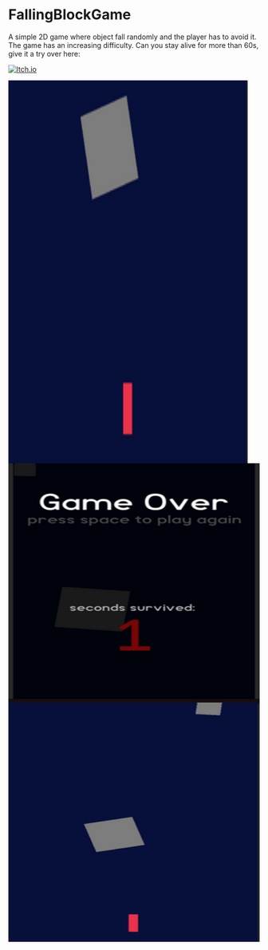 # FallingBlockGame
A simple 2D game where object fall randomly and the player has to avoid it. The game has an increasing difficulty. 
Can you stay alive for more than 60s, give it a try over here:

[![Itch.io](https://img.shields.io/badge/FallingBlock-%23FF0B34.svg?style=for-the-badge&logo=Itch.io&logoColor=white)](https://premvarijakzhan.itch.io/falling-block/)


<p><img align= "left" src="https://github.com/premvarijakzhan/FallingBlockGame/blob/main/WetQCW.png" width="480 " height="768" /></p>

<p><img align= "left" src="https://github.com/premvarijakzhan/FallingBlockGame/blob/main/YR8MF4.png" width="768 " height="480" /></p>

<p><img align= "left" src="https://github.com/premvarijakzhan/FallingBlockGame/blob/main/Yp9K2j.png" width="768 " height="480" /></p>
